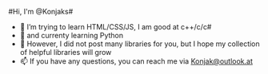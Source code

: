 #Hi, I'm @Konjaks#
* 👀 I’m trying to learn HTML/CSS/JS, I am good at c++/c/c#
* 🐍 and currenty learning Python
* 🌱 However, I did not post many libraries for you, but I hope my collection of helpful libraries will grow
* 📫 If you have any questions, you can reach me via Konjak@outlook.at

